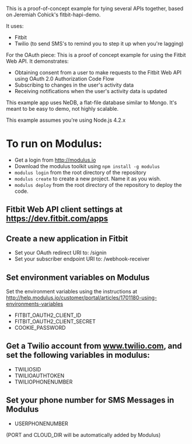 This is a proof-of-concept example for tying several APIs together, based on Jeremiah Cohick's fitbit-hapi-demo.

It uses:
- Fitbit
- Twilio (to send SMS's to remind you to step it up when you're lagging)

For the OAuth piece:
This is a proof of concept example for using the Fitbit Web API. It demonstrates:
- Obtaining consent from a user to make requests to the Fitbit Web API using OAuth 2.0 Authorization Code Flow
- Subscribing to changes in the user's activity data
- Receiving notifications when the user's activity data is updated

This example app uses NeDB, a flat-file database similar to Mongo. It's meant to be easy to demo, not highly scalable.

This example assumes you're using Node.js 4.2.x

# To run on Modulus:
- Get a login from http://modulus.io
- Download the modulus toolkit using `npm install -g modulus`
- `modulus login` from the root directory of the repository
- `modulus create` to create a new project.  Name it as you wish.
- `modulus deploy` from the root directory of the repository to deploy the code.

## Fitbit Web API client settings at https://dev.fitbit.com/apps

## Create a new application in Fitbit
- Set your OAuth redirect URI to: <your modulus server here>/signin
- Set your subscriber endpoint URI to: <your modulus server here>/webhook-receiver

## Set environment variables on Modulus
Set the environment variables using the instructions at http://help.modulus.io/customer/portal/articles/1701180-using-environments-variables
- FITBIT_OAUTH2_CLIENT_ID
- FITBIT_OAUTH2_CLIENT_SECRET
- COOKIE_PASSWORD

## Get a Twilio account from www.twilio.com, and set the following variables in modulus:
- TWILIOSID
- TWILIOAUTHTOKEN
- TWILIOPHONENUMBER

## Set your phone number for SMS Messages in Modulus
- USERPHONENUMBER

(PORT and CLOUD_DIR will be automatically added by Modulus)

